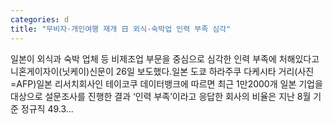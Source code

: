 ```yaml
---
categories: d
title: "무비자·개인여행 재개 日 외식·숙박업 인력 부족 심각"
---
```

 일본이 외식과 숙박 업체 등 비제조업 부문을 중심으로 심각한 인력 부족에 처해있다고 니혼게이자이(닛케이)신문이 26일 보도했다.일본 도쿄 하라주쿠 다케시타 거리(사진=AFP)일본 리서치회사인 테이코쿠 데이터뱅크에 따르면 최근 1만2000개 일본 기업을 대상으로 설문조사를 진행한 결과 ‘인력 부족’이라고 응답한 회사의 비율은 지난 8월 기준 정규직 49.3...